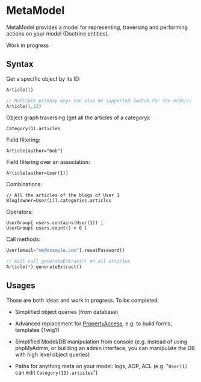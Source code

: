 # MetaModel

MetaModel provides a model for representing, traversing and performing actions on your model (Doctrine entities).

Work in progress

## Syntax

Get a specific object by its ID:

```php
Article(1)

// Multiple primary keys can also be supported (watch for the order):
Article(1,12)
```

Object graph traversing (get all the articles of a category):

    Category(1).articles

Field filtering:

    Article[author="bob"]

Field filtering over an association:

    Article[author=User(1)]

Combinations:

    // All the articles of the blogs of User 1
    Blog[owner=User(1)].categories.articles

Operators:

    UserGroup[ users.contains(User(1)) ]
    UserGroup[ users.count() > 0 ]

Call methods:

```php
User[email="me@example.com"].resetPassword()

// Will call generateExtract() on all articles
Article(*).generateExtract()
```

## Usages

Those are both ideas and work in progress. To be completed.

* Simplified object queries (from database)

* Advanced replacement for [PropertyAccess](https://github.com/symfony/PropertyAccess), e.g. to build forms, templates (Twig?)

* Simplified Model/DB manipulation from console (e.g. instead of using phpMyAdmin, or building an admin interface, you can manipulate the DB with high level object queries)

* Paths for anything meta on your model: logs, AOP, ACL (e.g. "`User(1)` can edit `Category(12).articles`")
